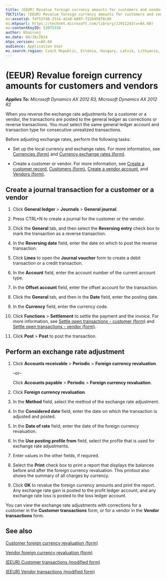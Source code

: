 ```yaml
---
title: (EEUR) Revalue foreign currency amounts for customers and vendors
TOCTitle: (EEUR) Revalue foreign currency amounts for customers and vendors
ms:assetid: fdf53fd8-2514-42a8-b897-f22b458f8c86
ms:mtpsurl: https://technet.microsoft.com/library/JJ911243(v=AX.60)
ms:contentKeyID: 52075310
author: Khairunj
ms.date: 04/18/2014
mtps_version: v=AX.60
audience: Application User
ms.search.region: Czech Republic, Estonia, Hungary, Latvia, Lithuania, Poland, Russia
---
```


# (EEUR) Revalue foreign currency amounts for customers and vendors 


_**Applies To:** Microsoft Dynamics AX 2012 R3, Microsoft Dynamics AX 2012 R2_

When you reverse the exchange rate adjustments for a customer or a vendor, the transactions are posted to the general ledger as corrections or reverse transactions. You must select the same general ledger account and transaction type for consecutive unrealized transactions.

Before adjusting exchange rates, perform the following tasks:

  - Set up the local currency and exchange rates. For more information, see [Currencies (form)](https://technet.microsoft.com/library/aa582902\(v=ax.60\)) and [Currency exchange rates (form)](https://technet.microsoft.com/library/hh209477\(v=ax.60\)).

  - Create a customer or vendor. For more information, see [Create a customer record](create-a-customer-record.md), [Customers (form)](https://technet.microsoft.com/library/aa590606\(v=ax.60\)), [Create a vendor account](create-a-vendor-account.md), and [Vendors (form)](https://technet.microsoft.com/library/aa592162\(v=ax.60\)).

## Create a journal transaction for a customer or a vendor

1.  Click **General ledger** \> **Journals** \> **General journal**.

2.  Press CTRL+N to create a journal for the customer or the vendor.

3.  Click the **General** tab, and then select the **Reversing entry** check box to mark the transaction as a reverse transaction.

4.  In the **Reversing date** field, enter the date on which to post the reverse transaction.

5.  Click **Lines** to open the **Journal voucher** form to create a debit transaction or a credit transaction.

6.  In the **Account** field, enter the account number of the current account type.

7.  In the **Offset account** field, enter the offset account for the transaction.

8.  Click the **General** tab, and then in the **Date** field, enter the posting date.

9.  In the **Currency** field, enter the currency code.

10. Click **Functions** \> **Settlement** to settle the payment and the invoice. For more information, see [Settle open transactions - customer (form)](https://technet.microsoft.com/library/aa558602\(v=ax.60\)) and [Settle open transactions - vendor (form)](https://technet.microsoft.com/library/aa619609\(v=ax.60\)).

11. Click **Post** \> **Post** to post the transaction.

## Perform an exchange rate adjustment

1.  Click **Accounts receivable** \> **Periodic** \> **Foreign currency revaluation**.
    
    –or–
    
    Click **Accounts payable** \> **Periodic** \> **Foreign currency revaluation**.

2.  Click **Foreign currency revaluation**.

3.  In the **Method** field, select the method of the exchange rate adjustment.

4.  In the **Considered date** field, enter the date on which the transaction is adjusted and posted.

5.  In the **Date of rate** field, enter the date of the foreign currency revaluation.

6.  In the **Use posting profile from** field, select the profile that is used for exchange rate adjustments.

7.  Enter values in the other fields, if required.

8.  Select the **Print** check box to print a report that displays the balances before and after the foreign currency revaluation. This printout also shows the summary of all charges by currency.

9.  Click **OK** to revalue the foreign currency amounts and print the report. Any exchange rate gain is posted to the profit ledger account, and any exchange rate loss is posted to the loss ledger account.

You can view the exchange rate adjustments with corrections for a customer in the **Customer transactions** form, or for a vendor in the **Vendor transactions** form.

## See also

[Customer foreign currency revaluation (form)](https://technet.microsoft.com/library/aa586009\(v=ax.60\))

[Vendor foreign currency revaluation (form)](https://technet.microsoft.com/library/aa500833\(v=ax.60\))

[(EEUR) Customer transactions (modified form)](https://technet.microsoft.com/library/jj730993\(v=ax.60\))

[(EEUR) Vendor transactions (modified form)](https://technet.microsoft.com/library/jj730985\(v=ax.60\))

  


